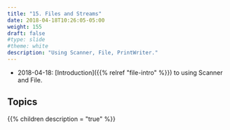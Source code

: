 ```yaml
---
title: "15. Files and Streams"
date: 2018-04-18T10:26:05-05:00
weight: 155
draft: false
#type: slide
#theme: white
description: "Using Scanner, File, PrintWriter."
---
```


* 2018-04-18: [Introduction]({{% relref "file-intro" %}}) to using Scanner and File.


## Topics

{{% children description = "true" %}}
